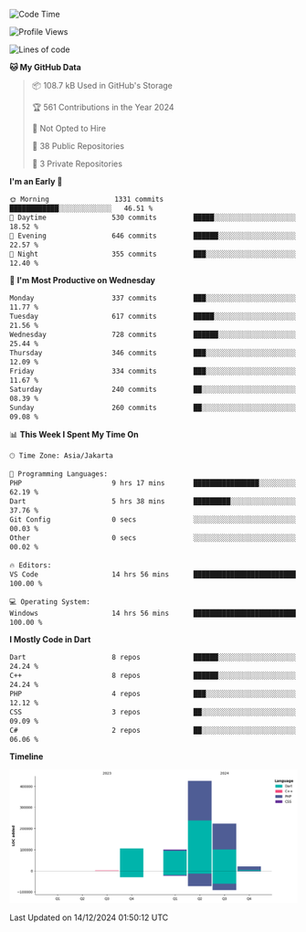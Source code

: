 <!--START_SECTION:waka-->
![Code Time](http://img.shields.io/badge/Code%20Time-328%20hrs%2019%20mins-blue)

![Profile Views](http://img.shields.io/badge/Profile%20Views-0-blue)

![Lines of code](https://img.shields.io/badge/From%20Hello%20World%20I%27ve%20Written-875.7%20thousand%20lines%20of%20code-blue)

**🐱 My GitHub Data** 

> 📦 108.7 kB Used in GitHub's Storage 
 > 
> 🏆 561 Contributions in the Year 2024
 > 
> 🚫 Not Opted to Hire
 > 
> 📜 38 Public Repositories 
 > 
> 🔑 3 Private Repositories 
 > 
**I'm an Early 🐤** 

```text
🌞 Morning                1331 commits        ████████████░░░░░░░░░░░░░   46.51 % 
🌆 Daytime                530 commits         █████░░░░░░░░░░░░░░░░░░░░   18.52 % 
🌃 Evening                646 commits         ██████░░░░░░░░░░░░░░░░░░░   22.57 % 
🌙 Night                  355 commits         ███░░░░░░░░░░░░░░░░░░░░░░   12.40 % 
```
📅 **I'm Most Productive on Wednesday** 

```text
Monday                   337 commits         ███░░░░░░░░░░░░░░░░░░░░░░   11.77 % 
Tuesday                  617 commits         █████░░░░░░░░░░░░░░░░░░░░   21.56 % 
Wednesday                728 commits         ██████░░░░░░░░░░░░░░░░░░░   25.44 % 
Thursday                 346 commits         ███░░░░░░░░░░░░░░░░░░░░░░   12.09 % 
Friday                   334 commits         ███░░░░░░░░░░░░░░░░░░░░░░   11.67 % 
Saturday                 240 commits         ██░░░░░░░░░░░░░░░░░░░░░░░   08.39 % 
Sunday                   260 commits         ██░░░░░░░░░░░░░░░░░░░░░░░   09.08 % 
```


📊 **This Week I Spent My Time On** 

```text
🕑︎ Time Zone: Asia/Jakarta

💬 Programming Languages: 
PHP                      9 hrs 17 mins       ████████████████░░░░░░░░░   62.19 % 
Dart                     5 hrs 38 mins       █████████░░░░░░░░░░░░░░░░   37.76 % 
Git Config               0 secs              ░░░░░░░░░░░░░░░░░░░░░░░░░   00.03 % 
Other                    0 secs              ░░░░░░░░░░░░░░░░░░░░░░░░░   00.02 % 

🔥 Editors: 
VS Code                  14 hrs 56 mins      █████████████████████████   100.00 % 

💻 Operating System: 
Windows                  14 hrs 56 mins      █████████████████████████   100.00 % 
```

**I Mostly Code in Dart** 

```text
Dart                     8 repos             ██████░░░░░░░░░░░░░░░░░░░   24.24 % 
C++                      8 repos             ██████░░░░░░░░░░░░░░░░░░░   24.24 % 
PHP                      4 repos             ███░░░░░░░░░░░░░░░░░░░░░░   12.12 % 
CSS                      3 repos             ██░░░░░░░░░░░░░░░░░░░░░░░   09.09 % 
C#                       2 repos             ██░░░░░░░░░░░░░░░░░░░░░░░   06.06 % 
```



**Timeline**

![Lines of Code chart](https://raw.githubusercontent.com/PradiptaAhmad/PradiptaAhmad/main/assets/bar_graph.png)


 Last Updated on 14/12/2024 01:50:12 UTC
<!--END_SECTION:waka-->
